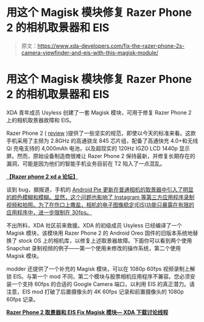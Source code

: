 # 用这个 Magisk 模块修复 Razer Phone 2 的相机取景器和 EIS

> 原文：<https://www.xda-developers.com/fix-the-razer-phone-2s-camera-viewfinder-and-eis-with-this-magisk-module/>

# 用这个 Magisk 模块修复 Razer Phone 2 的相机取景器和 EIS

XDA 青年成员 Usyless 创建了一套 Magisk 模块，可用于修复 Razer Phone 2 上的相机取景器故障和 EIS。

Razer Phone 2 ( [review](https://www.xda-developers.com/razer-phone-2-review-testing-the-battery-life-and-performance-of-the-gaming-powerhouse/) )提供了一些坚实的规范，即使以今天的标准来看。这款手机采用了主频为 2.8GHz 的高通骁龙 845 芯片组，配备了高通快充 4.0+和无线 Qi 充电支持的 4,000mAh 电池，以及超现实的 120Hz IGZO LCD 1440p 显示屏。然而，原始设备制造商很难让 Razer Phone 2 保持最新，并修复长期存在的漏洞，可能是因为他们的智能手机业务目前在 T2 陷入了一点混乱。

**[【Razer phone 2 xd a 论坛】](https://forum.xda-developers.com/razer-phone-2)**

谈到 bug，据报道，手机的 [Android Pie 更新在普通相机的取景器中引入了明显的颜色模糊和模糊。显然，这个问题也影响了 Instagram 等第三方应用程序录制视频和拍照。为了在伤口上撒盐，相机的电子图像稳定(EIS)功能只暴露在有限的应用程序中，进一步限制在 30fps。](https://www.xda-developers.com/razer-phone-2-android-pie-update/)

不出所料，XDA 社区前来救援。XDA 的初级成员 Usyless 已经编译了一个 Magisk 模块，该模块用 Razer Phone 2 的 Android Oreo 固件的旧版本系统地替换了 stock OS 上的相机库，以修复上述取景器故障。下面你可以看到两个使用 Snapchat 录制视频的例子——第一个使用未修改的操作系统，第二个使用 Magisk 模块。

modder 还提供了一个补充的 Magisk 模块，可以在 1080p 60fps 视频录制上解锁 EIS。与第一个 mod 不同，第二个模块与股票相机应用程序不兼容。您必须安装一个支持 60fps 的合适的 Google Camera 端口，以利用 EIS 的真正潜力。请注意，EIS mod 打破了后置摄像头的 4K 60fps 记录和前置摄像头的 1080p 60fps 记录。

**[Razer Phone 2 取景器和 EIS Fix Magisk 模块— XDA 下载讨论线程](https://forum.xda-developers.com/razer-phone-2/themes/fix-razer-phone-2-viewfinder-eis-fix-t4129773/)**
